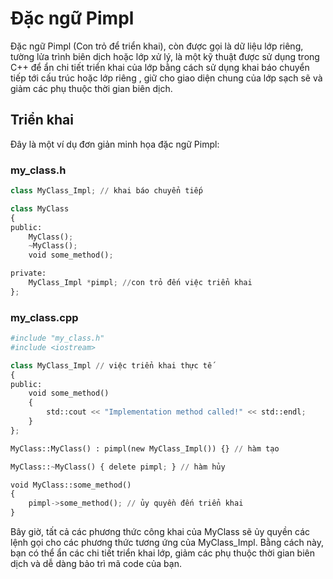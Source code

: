 # Đặc ngữ Pimpl
Đặc ngữ Pimpl (Con trỏ để triển khai), còn được gọi là dữ liệu lớp riêng, tường lửa trình biên dịch hoặc lớp xử lý, là một kỹ thuật được sử dụng trong C++ để ẩn chi tiết triển khai của lớp bằng cách sử dụng khai báo chuyển tiếp tới cấu trúc hoặc lớp riêng , giữ cho giao diện chung của lớp sạch sẽ và giảm các phụ thuộc thời gian biên dịch.
## Triển khai
Đây là một ví dụ đơn giản minh họa đặc ngữ Pimpl:
### my_class.h
~~~python
class MyClass_Impl; // khai báo chuyển tiếp

class MyClass
{
public:
    MyClass();
    ~MyClass();
    void some_method();

private:
    MyClass_Impl *pimpl; //con trỏ đến việc triển khai
};
~~~
### my_class.cpp
~~~python
#include "my_class.h"
#include <iostream>

class MyClass_Impl // việc triển khai thực tế
{
public:
    void some_method()
    {
        std::cout << "Implementation method called!" << std::endl;
    }
};

MyClass::MyClass() : pimpl(new MyClass_Impl()) {} // hàm tạo

MyClass::~MyClass() { delete pimpl; } // hàm hủy

void MyClass::some_method()
{
    pimpl->some_method(); // ủy quyền đến triển khai
}
~~~
Bây giờ, tất cả các phương thức công khai của MyClass sẽ ủy quyền các lệnh gọi cho các phương thức tương ứng của MyClass_Impl. Bằng cách này, bạn có thể ẩn các chi tiết triển khai lớp, giảm các phụ thuộc thời gian biên dịch và dễ dàng bảo trì mã code của bạn.